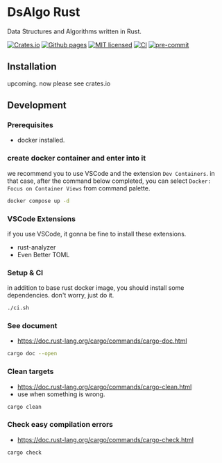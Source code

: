 # DsAlgo Rust

Data Structures and Algorithms written in Rust.

[![Crates.io][crates-badge]][crates-url]
[![Github pages][gh-pages-badge]][gh-pages-url]
[![MIT licensed][mit-badge]][mit-url]
[![CI][actions-badge]][actions-url]
[![pre-commit][pre-commit-badge]][pre-commit-url]

[crates-badge]: https://img.shields.io/crates/v/dsalgo.svg
[crates-url]: https://crates.io/crates/dsalgo
[gh-pages-badge]: https://github.com/kagemeka/dsalgo-rust/actions/workflows/pages/pages-build-deployment/badge.svg
[gh-pages-url]: https://kagemeka.github.io/dsalgo-rust
[mit-badge]: https://img.shields.io/badge/license-MIT-blue.svg
[mit-url]: https://github.com/kagemeka/dsalgo-rust/blob/main/LICENSE
[actions-badge]: https://github.com/kagemeka/dsalgo-rust/actions/workflows/rust.yml/badge.svg
[actions-url]: https://github.com/kagemeka/dsalgo-rust/actions/workflows/rust.yml
[pre-commit-badge]: https://img.shields.io/badge/pre--commit-enabled-brightgreen?logo=pre-commit&logoColor=white
[pre-commit-url]: https://github.com/pre-commit/pre-commit

## Installation

upcoming.
now please see crates.io

## Development

### Prerequisites

- docker installed.

### create docker container and enter into it

we recommend you to use VSCode and the extension `Dev Containers`.
in that case, after the command below completed, you can select `Docker: Focus on Container Views` from command palette.

```sh
docker compose up -d
```

### VSCode Extensions

if you use VSCode, it gonna be fine to install these extensions.

- rust-analyzer
- Even Better TOML

### Setup & CI

in addition to base rust docker image, you should install some dependencies.
don't worry, just do it.

```sh
./ci.sh
```

### See document

- <https://doc.rust-lang.org/cargo/commands/cargo-doc.html>

```sh
cargo doc --open
```

### Clean targets

- <https://doc.rust-lang.org/cargo/commands/cargo-clean.html>
- use when something is wrong.

```sh
cargo clean
```

### Check easy compilation errors

- <https://doc.rust-lang.org/cargo/commands/cargo-check.html>

```sh
cargo check
```
